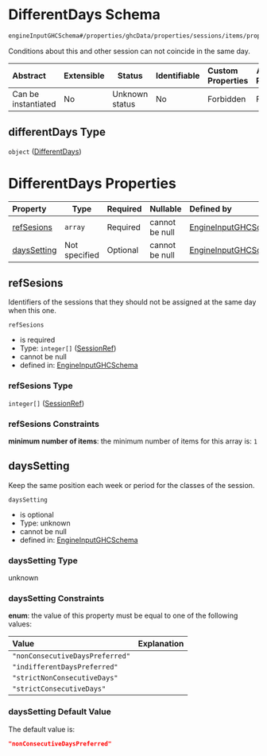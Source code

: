 # DifferentDays Schema

```txt
engineInputGHCSchema#/properties/ghcData/properties/sessions/items/properties/sessionRelations/properties/differentDays
```

Conditions about this and other session can not coincide in the same day.


| Abstract            | Extensible | Status         | Identifiable | Custom Properties | Additional Properties | Access Restrictions | Defined In                                                         |
| :------------------ | ---------- | -------------- | ------------ | :---------------- | --------------------- | ------------------- | ------------------------------------------------------------------ |
| Can be instantiated | No         | Unknown status | No           | Forbidden         | Forbidden             | none                | [ghc.schema.json\*](../out/ghc.schema.json "open original schema") |

## differentDays Type

`object` ([DifferentDays](ghc-properties-ghcdata-properties-sessions-session-properties-sessionrelations-properties-differentdays.md))

# DifferentDays Properties

| Property                    | Type          | Required | Nullable       | Defined by                                                                                                                                                                                                                                                                                                 |
| :-------------------------- | ------------- | -------- | -------------- | :--------------------------------------------------------------------------------------------------------------------------------------------------------------------------------------------------------------------------------------------------------------------------------------------------------- |
| [refSesions](#refsesions)   | `array`       | Required | cannot be null | [EngineInputGHCSchema](ghc-properties-ghcdata-properties-sessions-session-properties-sessionrelations-properties-differentdays-properties-refsesions.md "engineInputGHCSchema#/properties/ghcData/properties/sessions/items/properties/sessionRelations/properties/differentDays/properties/refSesions")   |
| [daysSetting](#dayssetting) | Not specified | Optional | cannot be null | [EngineInputGHCSchema](ghc-properties-ghcdata-properties-sessions-session-properties-sessionrelations-properties-differentdays-properties-dayssetting.md "engineInputGHCSchema#/properties/ghcData/properties/sessions/items/properties/sessionRelations/properties/differentDays/properties/daysSetting") |

## refSesions

Identifiers of the sessions that they should not be assigned at the same day when this one.


`refSesions`

-   is required
-   Type: `integer[]` ([SessionRef](ghc-properties-ghcdata-properties-sessions-session-properties-sessionrelations-properties-differentdays-properties-refsesions-sessionref.md))
-   cannot be null
-   defined in: [EngineInputGHCSchema](ghc-properties-ghcdata-properties-sessions-session-properties-sessionrelations-properties-differentdays-properties-refsesions.md "engineInputGHCSchema#/properties/ghcData/properties/sessions/items/properties/sessionRelations/properties/differentDays/properties/refSesions")

### refSesions Type

`integer[]` ([SessionRef](ghc-properties-ghcdata-properties-sessions-session-properties-sessionrelations-properties-differentdays-properties-refsesions-sessionref.md))

### refSesions Constraints

**minimum number of items**: the minimum number of items for this array is: `1`

## daysSetting

Keep the same position each week or period for the classes of the session.


`daysSetting`

-   is optional
-   Type: unknown
-   cannot be null
-   defined in: [EngineInputGHCSchema](ghc-properties-ghcdata-properties-sessions-session-properties-sessionrelations-properties-differentdays-properties-dayssetting.md "engineInputGHCSchema#/properties/ghcData/properties/sessions/items/properties/sessionRelations/properties/differentDays/properties/daysSetting")

### daysSetting Type

unknown

### daysSetting Constraints

**enum**: the value of this property must be equal to one of the following values:

| Value                           | Explanation |
| :------------------------------ | ----------- |
| `"nonConsecutiveDaysPreferred"` |             |
| `"indifferentDaysPreferred"`    |             |
| `"strictNonConsecutiveDays"`    |             |
| `"strictConsecutiveDays"`       |             |

### daysSetting Default Value

The default value is:

```json
"nonConsecutiveDaysPreferred"
```
